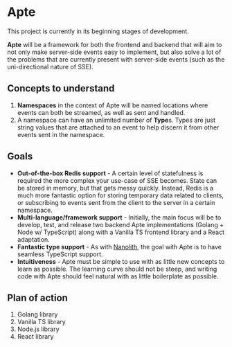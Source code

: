 # Apte

This project is currently in its beginning stages of development.

**Apte** will be a framework for both the frontend and backend that will aim to not only make server-side events easy to implement, but also solve a lot of the problems that are currently present with server-side events (such as the uni-directional nature of SSE).

## Concepts to understand

1. **Namespaces** in the context of Apte will be named locations where events can both be streamed, as well as sent and handled.
2. A namespace can have an unlimited number of **Type**s. Types are just string values that are attached to an event to help discern it from other events sent in the namespace.

## Goals

- **Out-of-the-box Redis support** - A certain level of statefulness is required the more complex your use-case of SSE becomes. State can be stored in memory, but that gets messy quickly. Instead, Redis is a much more fantastic option for storing temporary data related to clients, or subscribing to events sent from the client to the server in a certain namespace.
- **Multi-language/framework support** - Initially, the main focus will be to develop, test, and release two backend Apte implementations (Golang + Node w/ TypeScript) along with a Vanilla TS frontend library and a React adaptation.
- **Fantastic type support** - As with [Nanolith](https://github.com/mstephen19/nanolith), the goal with Apte is to have seamless TypeScript support.
- **Intuitiveness** - Apte must be simple to use with as little new concepts to learn as possible. The learning curve should not be steep, and writing code with Apte should feel natural with as little boilerplate as possible.

## Plan of action

1. Golang library
2. Vanilla TS library
3. Node.js library
4. React library
